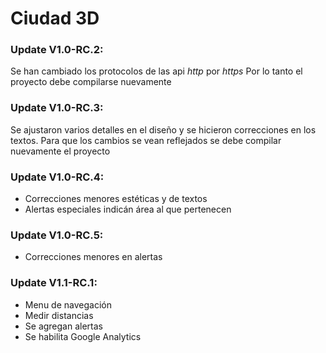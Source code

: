 # Ciudad 3D
### Update V1.0-RC.2:

Se han cambiado los protocolos de las api *http* por *https*
Por lo tanto el proyecto debe compilarse nuevamente

### Update V1.0-RC.3:
Se ajustaron varios detalles en el diseño y se hicieron correcciones en los textos.
Para que los cambios se vean reflejados se debe compilar nuevamente el proyecto

### Update V1.0-RC.4:
- Correcciones menores estéticas y de textos
- Alertas especiales indicán área al que pertenecen

### Update V1.0-RC.5:
- Correcciones menores en alertas

### Update V1.1-RC.1:
- Menu de navegación
- Medir distancias
- Se agregan alertas
- Se habilita Google Analytics
